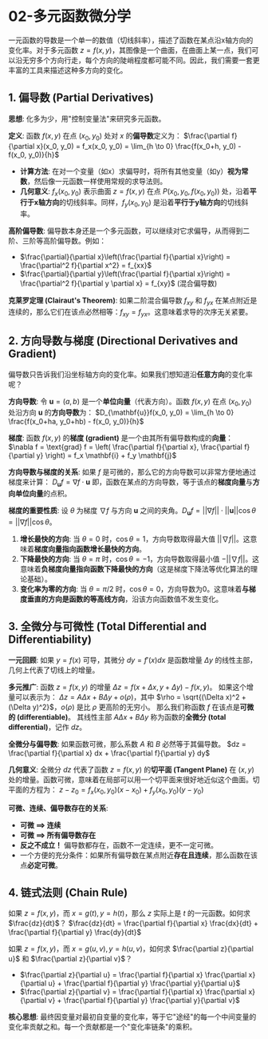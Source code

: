 # 02-多元函数微分学

一元函数的导数是一个单一的数值（切线斜率），描述了函数在某点沿x轴方向的变化率。对于多元函数 $z=f(x,y)$，其图像是一个曲面，在曲面上某一点，我们可以沿无穷多个方向行走，每个方向的陡峭程度都可能不同。因此，我们需要一套更丰富的工具来描述这种多方向的变化。

## 1. 偏导数 (Partial Derivatives)

**思想**: 化多为少，用"控制变量法"来研究多元函数。

**定义**:
函数 $f(x,y)$ 在点 $(x_0, y_0)$ 处对 $x$ 的**偏导数**定义为：
$\frac{\partial f}{\partial x}(x_0, y_0) = f_x(x_0, y_0) = \lim_{h \to 0} \frac{f(x_0+h, y_0) - f(x_0, y_0)}{h}$

- **计算方法**: 在对一个变量（如x）求偏导时，将所有其他变量（如y）**视为常数**，然后像一元函数一样使用常规的求导法则。
- **几何意义**: $f_x(x_0, y_0)$ 表示曲面 $z=f(x,y)$ 在点 $P(x_0, y_0, f(x_0, y_0))$ 处，沿着**平行于x轴方向**的切线斜率。同样，$f_y(x_0, y_0)$ 是沿着**平行于y轴方向**的切线斜率。

**高阶偏导数**:
偏导数本身还是一个多元函数，可以继续对它求偏导，从而得到二阶、三阶等高阶偏导数。例如：

- $\frac{\partial}{\partial x}\left(\frac{\partial f}{\partial x}\right) = \frac{\partial^2 f}{\partial x^2} = f_{xx}$
- $\frac{\partial}{\partial y}\left(\frac{\partial f}{\partial x}\right) = \frac{\partial^2 f}{\partial y \partial x} = f_{xy}$ (混合偏导数)

**克莱罗定理 (Clairaut's Theorem)**: 如果二阶混合偏导数 $f_{xy}$ 和 $f_{yx}$ 在某点附近是连续的，那么它们在该点必然相等：$f_{xy} = f_{yx}$。这意味着求导的次序无关紧要。

## 2. 方向导数与梯度 (Directional Derivatives and Gradient)

偏导数只告诉我们沿坐标轴方向的变化率。如果我们想知道沿**任意方向**的变化率呢？

**方向导数**:
令 $\mathbf{u} = (a,b)$ 是一个**单位向量**（代表方向）。函数 $f(x,y)$ 在点 $(x_0, y_0)$ 处沿方向 $\mathbf{u}$ 的**方向导数**为：
$D_{\mathbf{u}}f(x_0, y_0) = \lim_{h \to 0} \frac{f(x_0+ha, y_0+hb) - f(x_0, y_0)}{h}$

**梯度**:
函数 $f(x,y)$ 的**梯度 (gradient)** 是一个由其所有偏导数构成的**向量**：
$\nabla f = \text{grad} f = \left( \frac{\partial f}{\partial x}, \frac{\partial f}{\partial y} \right) = f_x \mathbf{i} + f_y \mathbf{j}$

**方向导数与梯度的关系**:
如果 $f$ 是可微的，那么它的方向导数可以非常方便地通过梯度来计算：
$D_{\mathbf{u}}f = \nabla f \cdot \mathbf{u}$
即，函数在某点的方向导数，等于该点的**梯度向量**与**方向单位向量**的点积。

**梯度的重要性质**:
设 $\theta$ 为梯度 $\nabla f$ 与方向 $\mathbf{u}$ 之间的夹角。$D_{\mathbf{u}}f = ||\nabla f|| \cdot ||\mathbf{u}|| \cos\theta = ||\nabla f|| \cos\theta$。

1. **增长最快的方向**: 当 $\theta=0$ 时，$\cos\theta=1$，方向导数取得最大值 $||\nabla f||$。这意味着**梯度向量指向函数增长最快的方向**。
2. **下降最快的方向**: 当 $\theta=\pi$ 时，$\cos\theta=-1$，方向导数取得最小值 $-||\nabla f||$。这意味着**负梯度向量指向函数下降最快的方向**（这是梯度下降法等优化算法的理论基础）。
3. **变化率为零的方向**: 当 $\theta=\pi/2$ 时，$\cos\theta=0$，方向导数为0。这意味着**与梯度垂直的方向是函数的等高线方向**，沿该方向函数值不发生变化。

## 3. 全微分与可微性 (Total Differential and Differentiability)

**一元回顾**: 如果 $y=f(x)$ 可导，其微分 $dy = f'(x)dx$ 是函数增量 $\Delta y$ 的线性主部，几何上代表了切线上的增量。

**多元推广**:
函数 $z=f(x,y)$ 的增量 $\Delta z = f(x+\Delta x, y+\Delta y) - f(x,y)$。
如果这个增量可以表示为：
$\Delta z = A\Delta x + B\Delta y + o(\rho)$，其中 $\rho = \sqrt{(\Delta x)^2 + (\Delta y)^2}$，$o(\rho)$ 是比 $\rho$ 更高阶的无穷小。
那么我们称函数 $f$ 在该点是**可微的 (differentiable)**。
其线性主部 $A\Delta x + B\Delta y$ 称为函数的**全微分 (total differential)**，记作 $dz$。

**全微分与偏导数**:
如果函数可微，那么系数 $A$ 和 $B$ 必然等于其偏导数。
$dz = \frac{\partial f}{\partial x} dx + \frac{\partial f}{\partial y} dy$

**几何意义**:
全微分 $dz$ 代表了函数 $z=f(x,y)$ 的**切平面 (Tangent Plane)** 在 $(x,y)$ 处的增量。函数可微，意味着在局部可以用一个切平面来很好地近似这个曲面。切平面的方程为：
$z - z_0 = f_x(x_0, y_0)(x-x_0) + f_y(x_0, y_0)(y-y_0)$

**可微、连续、偏导数存在的关系**:

- **可微 $\implies$ 连续**
- **可微 $\implies$ 所有偏导数存在**
- **反之不成立！** 偏导数都存在，函数不一定连续，更不一定可微。
- 一个方便的充分条件：如果所有偏导数在某点附近**存在且连续**，那么函数在该点**必定可微**。

## 4. 链式法则 (Chain Rule)

如果 $z=f(x,y)$，而 $x=g(t), y=h(t)$，那么 $z$ 实际上是 $t$ 的一元函数。如何求 $\frac{dz}{dt}$？
$\frac{dz}{dt} = \frac{\partial f}{\partial x} \frac{dx}{dt} + \frac{\partial f}{\partial y} \frac{dy}{dt}$

如果 $z=f(x,y)$，而 $x=g(u,v), y=h(u,v)$，如何求 $\frac{\partial z}{\partial u}$ 和 $\frac{\partial z}{\partial v}$？

- $\frac{\partial z}{\partial u} = \frac{\partial f}{\partial x} \frac{\partial x}{\partial u} + \frac{\partial f}{\partial y} \frac{\partial y}{\partial u}$
- $\frac{\partial z}{\partial v} = \frac{\partial f}{\partial x} \frac{\partial x}{\partial v} + \frac{\partial f}{\partial y} \frac{\partial y}{\partial v}$

**核心思想**: 最终因变量对最初自变量的变化率，等于它"途经"的每一个中间变量的变化率贡献之和。每一个贡献都是一个"变化率链条"的乘积。
